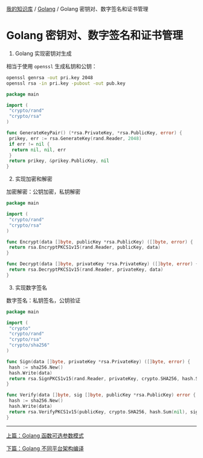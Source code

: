 [我的知识库](../README.md) / [Golang](zz_gneratered_mdi.md) / Golang 密钥对、数字签名和证书管理

# Golang 密钥对、数字签名和证书管理

1. Golang 实现密钥对生成

相当于使用 `openssl` 生成私钥和公钥：

```bash
openssl genrsa -out pri.key 2048
openssl rsa -in pri.key -pubout -out pub.key
```

```go
package main

import (
 "crypto/rand"
 "crypto/rsa"
)

func GenerateKeyPair() (*rsa.PrivateKey, *rsa.PublicKey, error) {
 prikey, err := rsa.GenerateKey(rand.Reader, 2048)
 if err != nil {
  return nil, nil, err
 }
 return prikey, &prikey.PublicKey, nil
}
```

2. 实现加密和解密

加密解密：公钥加密，私钥解密

```go
package main

import (
 "crypto/rand"
 "crypto/rsa"
)

func Encrypt(data []byte, publicKey *rsa.PublicKey) ([]byte, error) {
 return rsa.EncryptPKCS1v15(rand.Reader, publicKey, data)
}

func Decrypt(data []byte, privateKey *rsa.PrivateKey) ([]byte, error) {
 return rsa.DecryptPKCS1v15(rand.Reader, privateKey, data)
}
```

3. 实现数字签名

数字签名：私钥签名，公钥验证

```go
package main

import (
 "crypto"
 "crypto/rand"
 "crypto/rsa"
 "crypto/sha256"
)

func Sign(data []byte, privateKey *rsa.PrivateKey) ([]byte, error) {
 hash := sha256.New()
 hash.Write(data)
 return rsa.SignPKCS1v15(rand.Reader, privateKey, crypto.SHA256, hash.Sum(nil))
}

func Verify(data []byte, sig []byte, publicKey *rsa.PublicKey) error {
 hash := sha256.New()
 hash.Write(data)
 return rsa.VerifyPKCS1v15(publicKey, crypto.SHA256, hash.Sum(nil), sig)
}
```

---
[上篇：Golang 函数可选参数模式](function-optional-pattern.md)

[下篇：Golang 不同平台架构编译](go-cross-complie.md)
